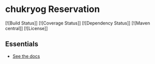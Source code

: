 # chukryog Reservation

[![Build Status]]
[![Coverage Status]]
[![Dependency Status]]
[![Maven central]]
[![License]]



Essentials
----------

* [See the docs](http://www.mybatis.org/spring-boot-starter/mybatis-spring-boot-autoconfigure)
